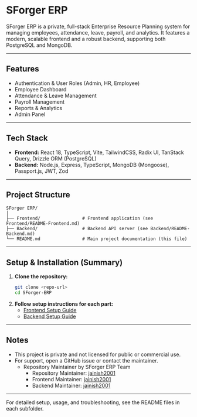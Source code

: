 # SForger ERP

SForger ERP is a private, full-stack Enterprise Resource Planning system for managing employees, attendance, leave, payroll, and analytics. It features a modern, scalable frontend and a robust backend, supporting both PostgreSQL and MongoDB.

---

## Features

- Authentication & User Roles (Admin, HR, Employee)
- Employee Dashboard
- Attendance & Leave Management
- Payroll Management
- Reports & Analytics
- Admin Panel

---

## Tech Stack

- **Frontend:** React 18, TypeScript, Vite, TailwindCSS, Radix UI, TanStack Query, Drizzle ORM (PostgreSQL)
- **Backend:** Node.js, Express, TypeScript, MongoDB (Mongoose), Passport.js, JWT, Zod

---

## Project Structure

```
SForger ERP/
│
├── Frontend/                # Frontend application (see Frontend/README-Frontend.md)
├── Backend/                 # Backend API server (see Backend/README-Backend.md)
└── README.md                # Main project documentation (this file)
```

---

## Setup & Installation (Summary)

1. **Clone the repository:**
   ```bash
   git clone <repo-url>
   cd SForger-ERP
   ```
2. **Follow setup instructions for each part:**
   - [Frontend Setup Guide](./Frontend/frontend.md)
   - [Backend Setup Guide](./Backend/backend.md)

---

## Notes

- This project is private and not licensed for public or commercial use.
- For support, open a GitHub issue or contact the maintainer.
   - Repository Maintainer by SForger ERP Team
      - Repository Maintainer: [jainish2001](https://github.com/jainish2001)
      - Frontend Maintainer: [jainish2001](https://github.com/jainish2001)
      - Backend Maintainer: [jainish2001](https://github.com/jainish2001)
 

---

For detailed setup, usage, and troubleshooting, see the README files in each subfolder. 
